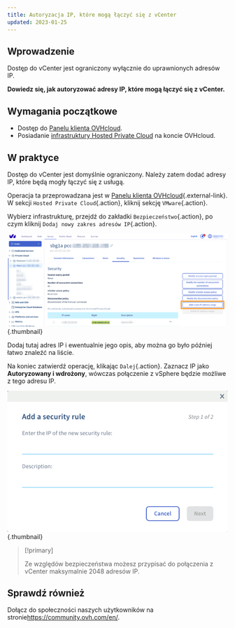 ```yaml
---
title: Autoryzacja IP, które mogą łączyć się z vCenter
updated: 2023-01-25
---
```



## Wprowadzenie

Dostęp do vCenter jest ograniczony wyłącznie do uprawnionych adresów IP.

**Dowiedz się, jak autoryzować adresy IP, które mogą łączyć się z vCenter.**

## Wymagania początkowe

* Dostęp do [Panelu klienta OVHcloud](https://www.ovh.com/auth/?action=gotomanager&from=https://www.ovh.pl/&ovhSubsidiary=pl).
* Posiadanie [infrastruktury Hosted Private Cloud](https://www.ovhcloud.com/pl/enterprise/products/hosted-private-cloud/) na koncie OVHcloud.

## W praktyce

Dostęp do vCenter jest domyślnie ograniczony. Należy zatem dodać adresy IP, które będą mogły łączyć się z usługą.

Operacja ta przeprowadzana jest w [Panelu klienta OVHcloud](https://www.ovh.com/auth/?action=gotomanager&from=https://www.ovh.pl/&ovhSubsidiary=pl){.external-link}. W sekcji `Hosted Private Cloud`{.action}, kliknij sekcję `VMware`{.action}.

Wybierz infrastrukturę, przejdź do zakładki `Bezpieczeństwo`{.action}, po czym kliknij `Dodaj nowy zakres adresów IP`{.action}.

![vCenter](images/restrictIP.JPG){.thumbnail}

Dodaj tutaj adres IP i ewentualnie jego opis, aby można go było później łatwo znaleźć na liście.

Na koniec zatwierdź operację, klikając `Dalej`{.action}. Zaznacz IP jako **Autoryzowany i wdrożony**, wówczas połączenie z vSphere będzie możliwe z tego adresu IP.

![vCenter](images/restrictIP2.JPG){.thumbnail}

> [!primary]
>
> Ze względów bezpieczeństwa możesz przypisać do połączenia z vCenter maksymalnie 2048 adresów IP.
>

## Sprawdź również

Dołącz do społeczności naszych użytkowników na stronie<https://community.ovh.com/en/>.
